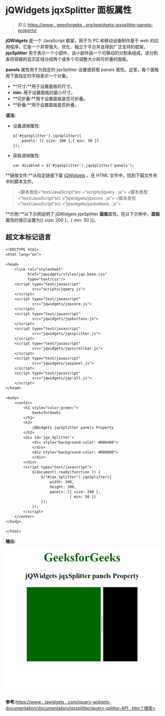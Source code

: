 # jQWidgets jqxSplitter 面板属性

> 原文:[https://www . geesforgeks . org/jqwidgets-jqxsplitter-panels-property/](https://www.geeksforgeeks.org/jqwidgets-jqxsplitter-panels-property/)

**jQWidgets** 是一个 JavaScript 框架，用于为 PC 和移动设备制作基于 web 的应用程序。它是一个非常强大、优化、独立于平台并且得到广泛支持的框架。 **jqxSplitter** 用于表示一个小部件，该小部件由一个可移动的分割条组成，该分割条将容器的显示区域分成两个或多个可调整大小和可折叠的面板。

**panels** 属性用于为指定的 jqxSplitter 设置或获取 panels 属性。这里，每个面板用下面指定的字段表示一个对象。

*   **尺寸:**用于设置面板的尺寸。
*   **min:** 用于设置面板的最小尺寸。
*   **可折叠:**用于设置面板是否可折叠。
*   **折叠:**用于设置面板是否折叠。

**语法:**

*   设置*面板*属性:

    ```
    $('#jqxSplitter').jqxSplitter({ 
        panels: [{ size: 200 },{ min: 50 }]
    });
    ```

*   获取*面板*属性:

    ```
    var disabled = $('#jqxSplitter').jqxSplitter('panels');
    ```

**链接文件:**从给定链接下载 [jQWidgets](https://www.jqwidgets.com/download/) 。在 HTML 文件中，找到下载文件夹中的脚本文件。

> <link rel="”stylesheet”" href="”jqwidgets/styles/jqx.base.css”" type="”text/css”/">
> <脚本类型=“text/JavaScript”src =“scripts/jquery . js”></script>
> <脚本类型=“text/JavaScript”src =“jqwidgets/jqxcore . js”></script>
> <脚本类型=“text/JavaScript”src =“jqwidgets/jqxbuttons . js”>

**示例:**以下示例说明了 jQWidgets jqxSplitter **面板**属性。在以下示例中，**面板** 属性的值已设置为[{ size: 200 }，{ min: 50 }]。

## 超文本标记语言

```
<!DOCTYPE html>
<html lang="en">

<head>
    <link rel="stylesheet" 
          href="jqwidgets/styles/jqx.base.css"
          type="text/css"/>
    <script type="text/javascript" 
            src="scripts/jquery.js">
    </script>
    <script type="text/javascript" 
            src="jqwidgets/jqxcore.js">
    </script>
    <script type="text/javascript" 
            src="jqwidgets/jqxbuttons.js">
    </script>
    <script type="text/javascript" 
            src="jqwidgets/jqxsplitter.js">
    </script>
    <script type="text/javascript" 
            src="jqwidgets/jqxscrollbar.js">
    </script>
    <script type="text/javascript" 
            src="jqwidgets/jqxpanel.js">
    </script>
    <script type="text/javascript" 
            src="jqwidgets/jqx-all.js">
    </script>
</head>

<body>
    <center>
        <h1 style="color:green;">
            GeeksforGeeks
        </h1>
        <h3>
            jQWidgets jqxSplitter panels Property
        </h3>
        <div id='jqx_Splitter'>
            <div style="background-color: #006400">
            </div>
            <div style="background-color: #000000">
            </div>
        </div>
        <script type="text/javascript">
            $(document).ready(function () {
                $("#jqx_Splitter").jqxSplitter({
                    width: 300,
                    height: 200,
                    panels: [{ size: 200 },
                             { min: 50 }]
                });
            });
        </script>
    </center>
</body>

</html>
```

**输出:**

![](img/6d761921747dd9b3973f623390c00d8c.png)

**参考:**[https://www . jqwidgets . com/jquery-widgets-documentation/documentation/jqxsplitter/jquery-splitter-API . htm？搜索=](https://www.jqwidgets.com/jquery-widgets-documentation/documentation/jqxsplitter/jquery-splitter-api.htm?search=)